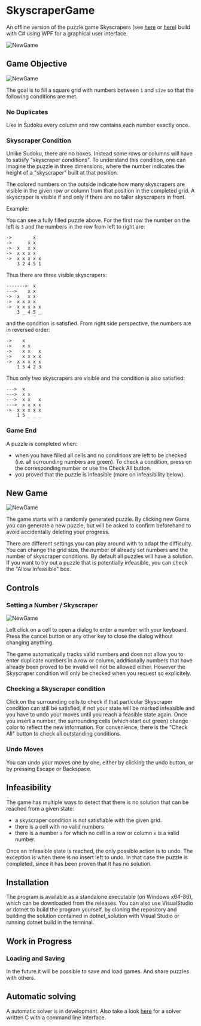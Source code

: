# SkyscraperGame

An offline version of the puzzle game Skyscrapers (see [here](https://www.brainbashers.com/skyscrapers.asp) or [here](https://www.puzzle-skyscrapers.com/)) build with C# using WPF for a graphical user interface.

![NewGame](images/InProgress.JPG)


## Game Objective
![NewGame](images/FinishedPuzzle.JPG)

The goal is to fill a square grid with numbers between `1` and `size` so that the following conditions are met.

### No Duplicates
Like in Sudoku every column and row contains each number exactly once.

### Skyscraper Condition
Unlike Sudoku, there are no boxes. Instead some rows or columns will have to satisfy "skyscraper conditions".
To understand this condition, one can imagine the puzzle in three dimensions, where the number indicates the height of a "skyscraper" built at that position.

The colored numbers on the outside indicate how many skyscrapers are visible in the given row or column from that position in the completed grid. A skyscraper is visible if and only if there are no taller skyscrapers in front.

Example:

You can see a fully filled puzzle above. For the first row the number on the left is `3` and the numbers in the row from left to right are:

```
->        x
->      x x
->  x   x x
->  x x x x
->  x x x x x
    3 2 4 5 1
```

Thus there are three visible skyscrapers:

```
------->  x
--->    x x
->  x   x x
->  x x x x
->  x x x x x
    3 _ 4 5 _
```

and the condition is satisfied. From right side perspective, the numbers are in reversed order:

```
->    x   
->    x x 
->    x x   x
->    x x x x
->  x x x x x
    1 5 4 2 3
```

Thus only two skyscrapers are visible and the condition is also satisfied:

```
--->  x   
--->  x x 
--->  x x   x
--->  x x x x
->  x x x x x
    1 5 _ _ _
```

### Game End
A puzzle is completed when:
- when you have filled all cells and no conditions are left to be checked (i.e. all surrounding numbers are green). To check a condition, press on the corresponding number or use the Check All button.
- you proved that the puzzle is infeasible (more on infeasibility below).

## New Game
![NewGame](images/NewGame.JPG)

The game starts with a randomly generated puzzle.
By clicking new Game you can generate a new puzzle, but will be asked to confirm beforehand to avoid accidentally deleting your progress.

There are different settings you can play around with to adapt the difficulty.
You can change the grid size, the number of already set numbers and the number of skyscraper conditions.
By default all puzzles will have a solution. If you want to try out a puzzle that is potentially infeasible, you can check the "Allow Infeasible" box.

## Controls

### Setting a Number / Skyscraper
![NewGame](images/CellDialog.JPG)

Left click on a cell to open a dialog to enter a number with your keyboard.
Press the cancel button or any other key to close the dialog without changing anything.

The game automatically tracks valid numbers and does not allow you to enter duplicate numbers in a row or column,
additionally numbers that have already been proved to be invalid will not be allowed either.
However the Skyscraper condition will only be checked when you request so explicitely.

### Checking a Skyscraper condition
Click on the surrounding cells to check if that particular Skyscraper condition can still be satisfied, if not your state will be marked infeasible and
you have to undo your moves until you reach a feasible state again.
Once you insert a number, the surrounding cells (which start out green) change color to reflect the new information.
For convenience, there is the "Check All" button to check all outstanding conditions.

### Undo Moves
You can undo your moves one by one, either by clicking the undo button, or by pressing Escape or Backspace.

## Infeasibility

The game has multiple ways to detect that there is no solution that can be reached from a given state:

- a skyscraper condition is not satisfiable with the given grid.
- there is a cell with no valid numbers
- there is a number `x` for which no cell in a row or column `x` is a valid number.

Once an infeasible state is reached, the only possible action is to undo. The exception is when there is no insert left to undo. In that case the puzzle is completed, since it has been proven that it has no solution.

## Installation

The program is available as a standalone executable (on Windows x64-86), which can be downloaded from the releases.
You can also use VisualStudio or dotnet to build the program yourself, by cloning the repository and building the solution contained in dotnet_solution with Visual Studio or running dotnet build in the terminal.

## Work in Progress

### Loading and Saving

In the future it will be possible to save and load games. And share puzzles with others.

## Automatic solving

A automatic solver is in development. Also take a look [here](https://github.com/TonyCongqianWang/42HeilbronnCPiscine/tree/main/SkyscraperSolver) for a solver written C with a command line interface.

